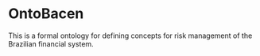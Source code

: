 # OntoBacen

This is a formal ontology for defining concepts for risk management of the Brazilian financial system.